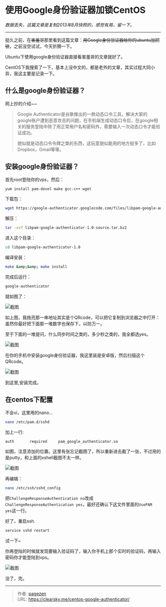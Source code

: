 # 使用Google身份验证器加锁CentOS


_数据丢失，这篇文章是复制2013年8月快照的，感觉有用，留一下。_

* * *

挺久之前，在~~害羞哥~~那里看到这篇文章：~~用Google身份验证器给你的ubuntu加把锁~~，之前没空试试，今天折腾一下。

Ubuntu下使用google身份验证器直接看害羞哥的文章就好了。

CentOS下我搜索了一下，基本上没中文的，都是老外的文章，其实过程大同小异，我这主要是记录一下。

## 什么是google身份验证器？

网上抄的介绍~~

> Google Authenticator是谷歌推出的一款动态口令工具，解决大家的google账户遭到恶意攻击的问题，在手机端生成动态口令后，在google相关的服务登陆中除了用正常用户名和密码外，需要输入一次动态口令才能验证成功。
>
> 貌似就是动态口令令牌之类的东西，这玩意貌似能用的地方挺多了，比如Dropbox，Gmail等等。

## 安装google身份验证器？

首先root登陆你的vps，然后：

```bash
yum install pam-devel make gcc-c++ wget
```  

下载包：

```bash
wget https://google-authenticator.googlecode.com/files/libpam-google-authenticator-1.0-source.tar.bz2
```

解压：

```bash
tar -xvf libpam-google-authenticator-1.0-source.tar.bz2
```

进入这个目录：

```bash
cd libpam-google-authenticator-1.0
```
编译安装：

```bash
make &amp;&amp; make install
```

完成后运行：

```bash
google-authenticator
```

就如图了：

![截图](219035228.jpg "截图")

如上图，我拖亮那一串地址其实是个QRcode，可以把它复制到浏览器之中打开：虽然你最好把下面那一堆数字也保存下，以防万一。

至于下面的一堆提问，什么同步时间之类的，多少秒之类的，我全都选yes。

![截图](2805932074.jpg "截图")

在你的手机中安装google身份验证器，我这里装是安卓版，然后扫描这个QRcode。

![截图](953412562.jpg "截图")

到这里,安装完成。

## 在centos下配置

不会vi，这里用的nano...

```bash
nano /etc/pam.d/sshd
```

加上一行:

```bash
auth       required     pam_google_authenticator.so
```

如图，注意添加的位置。这里有张忘记截图了，所以重新进去截了一张，不过用的是putty，和上面的xshell截图不太一样。

![截图](1002763632.jpg "截图")

再编辑：

```bash
nano /etc/ssh/sshd_config
```

把`ChallengeResponseAuthentication no`改成`ChallengeResponseAuthentication yes`，最好还确认下这文件里面的`UsePAM yes`这一行。

好了，重启ssh.

```bash
service sshd restart
```

试一下~

你再登陆的时候就发现要输入验证码了，输入你手机上那个实时的验证码，再输入密码你才能登陆到vps。

![截图](3748427137.jpg "截图")

没了，完。


---

> 作者: [pagezen](http://clearsky.me/)  
> URL: https://clearsky.me/centos-google-authenticator/  

